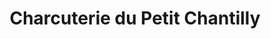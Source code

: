 ---
title: "Charcuterie du Petit Chantilly"
url: /orvault/charcuterie-du-petit-chantilly/
shop: boucherie
---